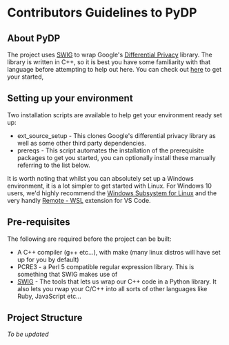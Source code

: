 # Contributors Guidelines to PyDP

## About PyDP

The project uses [SWIG](http://swig.org) to wrap Google's [Differential Privacy](https://github.com/google/differential-privacy) library. The library is written in C++, so it is best you have some familiarity with that language before attempting to help out here. You can check out [here](https://www.learncpp.com/) to get your started,

## Setting up your environment

Two installation scripts are available to help get your environment ready set up:
- ext_source_setup - This clones Google's differential privacy library as well as some other third party dependencies.
- prereqs - This script automates the installation of the prerequisite packages to get you started, you can optionally install these manually referring to the list below.

It is worth noting that whilst you can absolutely set up a Windows environment, it is a lot simpler to get started with Linux. For Windows 10 users, we'd highly recommend the [Windows Subsystem for Linux](https://docs.microsoft.com/en-us/windows/wsl/install-win10) and the very handly [Remote - WSL](https://marketplace.visualstudio.com/items?itemName=ms-vscode-remote.remote-wsl) extension for VS Code.

## Pre-requisites

The following are required before the project can be built:
- A C++ compiler (g++ etc...), with make (many linux distros will have set up for you by default)
- PCRE3 - a Perl 5 compatible regular expression library. This is something that SWIG makes use of
- [SWIG](http://swig.org) - The tools that lets us wrap our C++ code in a Python library. It also lets you rwap your C/C++ into all sorts of other languages like Ruby, JavaScript etc...

## Project Structure

*To be updated*

